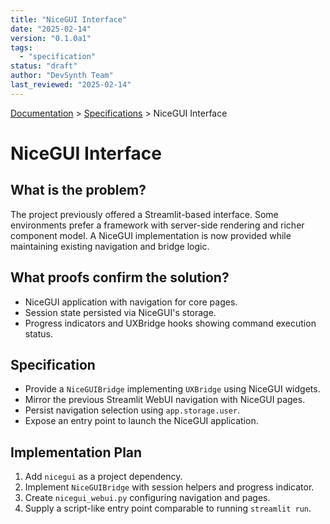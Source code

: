 ```yaml
---
title: "NiceGUI Interface"
date: "2025-02-14"
version: "0.1.0a1"
tags:
  - "specification"
status: "draft"
author: "DevSynth Team"
last_reviewed: "2025-02-14"
---
```

<div class="breadcrumbs">
<a href="../index.md">Documentation</a> &gt; <a href="index.md">Specifications</a> &gt; NiceGUI Interface
</div>

# NiceGUI Interface

## What is the problem?
The project previously offered a Streamlit-based interface. Some environments prefer a framework with server-side rendering and richer component model. A NiceGUI implementation is now provided while maintaining existing navigation and bridge logic.

## What proofs confirm the solution?
- NiceGUI application with navigation for core pages.
- Session state persisted via NiceGUI's storage.
- Progress indicators and UXBridge hooks showing command execution status.

## Specification
- Provide a `NiceGUIBridge` implementing `UXBridge` using NiceGUI widgets.
- Mirror the previous Streamlit WebUI navigation with NiceGUI pages.
- Persist navigation selection using `app.storage.user`.
- Expose an entry point to launch the NiceGUI application.

## Implementation Plan
1. Add `nicegui` as a project dependency.
2. Implement `NiceGUIBridge` with session helpers and progress indicator.
3. Create `nicegui_webui.py` configuring navigation and pages.
4. Supply a script-like entry point comparable to running `streamlit run`.
